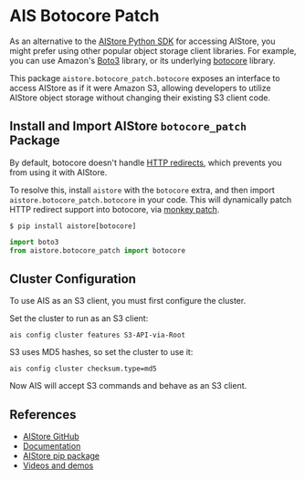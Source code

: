 
# AIS Botocore Patch

As an alternative to the [AIStore Python SDK](https://aiatscale.org/docs/python_sdk.md) for accessing AIStore, you might prefer using other popular object storage client libraries. For example, you can use Amazon's [Boto3](https://github.com/boto/boto3) library, or its underlying [botocore](https://github.com/boto/botocore) library.

This package `aistore.botocore_patch.botocore` exposes an interface to access AIStore as if it were Amazon S3, allowing developers to utilize AIStore object storage without changing their existing S3 client code.

## Install and Import AIStore `botocore_patch` Package

By default, botocore doesn't handle [HTTP redirects](https://www.rfc-editor.org/rfc/rfc7231#page-54), which prevents you from using it with AIStore.

To resolve this, install `aistore` with the `botocore` extra, and then import `aistore.botocore_patch.botocore` in your code. This will dynamically patch HTTP redirect support into botocore, via [monkey patch](https://www.tutorialspoint.com/explain-monkey-patching-in-python).

```shell
$ pip install aistore[botocore]
```

```python
import boto3
from aistore.botocore_patch import botocore
```

## Cluster Configuration

To use AIS as an S3 client, you must first configure the cluster. 

Set the cluster to run as an S3 client:

```shell
ais config cluster features S3-API-via-Root
```

S3 uses MD5 hashes, so set the cluster to use it:

```shell
ais config cluster checksum.type=md5
```

Now AIS will accept S3 commands and behave as an S3 client. 

## References

* [AIStore GitHub](https://github.com/NVIDIA/aistore)
* [Documentation](https://aiatscale.org/docs)
* [AIStore pip package](https://pypi.org/project/aistore/)
* [Videos and demos](https://github.com/NVIDIA/aistore/blob/main/docs/videos.md)
